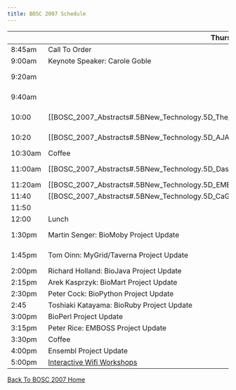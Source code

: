 ```yaml
---
title: BOSC 2007 Schedule
---
```


|         | Thursday July 19th                                                                                                                                                                                                                  | Friday July 20th                                                                                                                                                                                                                                                                                     |
|---------|-------------------------------------------------------------------------------------------------------------------------------------------------------------------------------------------------------------------------------------|------------------------------------------------------------------------------------------------------------------------------------------------------------------------------------------------------------------------------------------------------------------------------------------------------|
| 8:45am  | Call To Order                                                                                                                                                                                                                       | Call To Order                                                                                                                                                                                                                                                                                        |
| 9:00am  | Keynote Speaker: Carole Goble                                                                                                                                                                                                       | \[\[BOSC\_2007\_Abstracts\#.5BOS\_Software.5D\_The\_ONDEX\_Data\_Integration\_Framework | \[OS Software\] Jan Taubert: The ONDEX Data Integration Framework\]\]                                                                                                                                      |
| 9:20am  |                                                                                                                                                                                                                                     | \[\[BOSC\_2007\_Abstracts\#.5BOS\_Software.5D\_CGEMS:\_An\_Open-Source\_caIntegrator\_Application\_to\_support\_Whole\_Genome\_Association\_Studies | \[OS Software\] Subhashree Madhavan: CGEMS: An Open-Source caIntegrator Application to support Whole Genome Association Studies\]\]            |
| 9:40am  |                                                                                                                                                                                                                                     | \[\[BOSC\_2007\_Abstracts\#.5BOS\_Software.5D\_Modware:\_An\_Object-Oriented\_Perl\_Interface\_to\_the\_Chado\_Schema | \[OS Software\] Eric Just: Modware: An Object-Oriented Perl Interface to the Chado Schema\]\]                                                                                |
| 10:00   | \[\[BOSC\_2007\_Abstracts\#.5BNew\_Technology.5D\_The\_Galaxy\_Framework\_for\_Computational\_Biology\_Tool\_Integration | \[New Technology\] James Taylor: The Galaxy Framework for Computational Biology Tool Integration\]\]     | \[\[BOSC\_2007\_Abstracts\#.5BOS\_Software.5D\_XRATE:\_Scheme-y\_trees.2C\_phylo-HMMs\_and\_phylo-grammars | \[OS Software\] Ian Holmes: XRATE: Scheme-y trees, phylo-HMMs and phylo-grammars\]\]                                                                                                    |
| 10:20   | \[\[BOSC\_2007\_Abstracts\#.5BNew\_Technology.5D\_AJAX\_GBrowse:\_Community\_Genome\_Annotation\_Made\_Easy | \[New Technology\] Mitch Skinner: AJAX GBrowse: Community Genome Annotation Made Easy\]\]                             | \[\[BOSC\_2007\_Abstracts\#.5BOS\_Software.5D\_E-Cell\_3D:\_3-Dimensional\_Visualization\_Front-End\_for\_E-Cell\_Simulation\_Environment | \[OS Software\] Kazuharu Arakawa: E-Cell 3D: 3-Dimensional Visualization Front-End for E-Cell Simulation Environment\]\]                                 |
| 10:30am | Coffee                                                                                                                                                                                                                              | Coffee                                                                                                                                                                                                                                                                                               |
| 11:00am | \[\[BOSC\_2007\_Abstracts\#.5BNew\_Technology.5D\_Dasty2:\_A\_Web\_Client\_for\_Visualizing\_Protein\_Sequence\_Features | \[New Technology\] Rafael C. Jimenez: Dasty2: A Web Client for Visualizing Protein Sequence Features\]\] | \[\[BOSC\_2007\_Abstracts\#.5BOS\_Software.5D\_XMLPipeDB:\_A\_Reusable.2C\_Open\_Source\_Tool\_Chain\_for\_Building\_Relational\_Databases\_from\_XML\_Sources | \[OS Software\] Kam Dahlquist: XMLPipeDB: A Reusable, Open Source Tool Chain for Building Relational Databases from XML Sources\]\] |
| 11:20am | \[\[BOSC\_2007\_Abstracts\#.5BNew\_Technology.5D\_EMBRACE\_Web\_Services | \[New Technology\] Taavi Hupponen: EMBRACE Web Services\]\]                                                                                              | \[\[BOSC\_2007\_Abstracts\#.5BSoftware\_Design\_And\_Engineering.5D\_An\_Open\_Source\_Framework\_for\_Teaching\_Bioinformatics | \[Software Design And Engineering\] Kam Dahlquist: An Open Source Framework for Teaching Bioinformatics\]\]                                                        |
| 11:40   | \[\[BOSC\_2007\_Abstracts\#.5BNew\_Technology.5D\_CaGrid\_Cancer\_Biomedical\_Informatics\_Grid | \[New Technology\] Krishnakant Shanbhag: CaGrid Cancer Biomedical Informatics Grid\]\]                                            | \[\[BOSC\_2007\_Abstracts\#.5BSoftware\_Design\_And\_Engineering.5D\_Tools\_to\_Facilitate\_Large\_Scale\_Comparative\_Genomic\_Analysis | \[Software Design And Engineering\] James Taylor: Tools to Facilitate Large Scale Comparative Genomic Analysis\]\]                                        |
| 11:50   |                                                                                                                                                                                                                                     |                                                                                                                                                                                                                                                                                                      |
| 12:00   | Lunch                                                                                                                                                                                                                               | Lunch                                                                                                                                                                                                                                                                                                |
| 1:30pm  | Martin Senger: BioMoby Project Update                                                                                                                                                                                               | \[Lightning Talk\] Eric Jain: beta.uniprot.org -- Another Piece of Life Sciences Infrastructure Built on Open Source Software                                                                                                                                                                        |
| 1:45pm  | Tom Oinn: MyGrid/Taverna Project Update                                                                                                                                                                                             | \[Lightning Talk\] Toshiaki Katayama -- Introduction of the Japanese Open Bio\* community                                                                                                                                                                                                            |
| 2:00pm  | Richard Holland: BioJava Project Update                                                                                                                                                                                             | \[Lightning Talk\] Kazuharu Arakawa -- G-Language Project                                                                                                                                                                                                                                            |
| 2:15pm  | Arek Kasprzyk: BioMart Project Update                                                                                                                                                                                               | \[Lightning Talk\] Henrik Abelsson: Mitrion-C Accellerated NCBI Blast Application                                                                                                                                                                                                                    |
| 2:30pm  | Peter Cock: BioPython Project Update                                                                                                                                                                                                | \[Lightning Talk\] Shawn Houston: The Compute Portal Project                                                                                                                                                                                                                                         |
| 2:45    | Toshiaki Katayama: BioRuby Project Update                                                                                                                                                                                           | [ Interactive Wifi Workshops](BOSC_2007_Wifi_Workshops "wikilink")                                                                                                                                                                                                                                   |
| 3:00pm  | BioPerl Project Update                                                                                                                                                                                                              | [ Interactive Wifi Workshops](BOSC_2007_Wifi_Workshops "wikilink")                                                                                                                                                                                                                                   |
| 3:15pm  | Peter Rice: EMBOSS Project Update                                                                                                                                                                                                   | [ Interactive Wifi Workshops](BOSC_2007_Wifi_Workshops "wikilink")                                                                                                                                                                                                                                   |
| 3:30pm  | Coffee                                                                                                                                                                                                                              | Coffee                                                                                                                                                                                                                                                                                               |
| 4:00pm  | Ensembl Project Update                                                                                                                                                                                                              | [ Interactive Wifi Workshops](BOSC_2007_Wifi_Workshops "wikilink") |- |-                                                                                                                                                                                                                             |
| 5:00pm  | [ Interactive Wifi Workshops](BOSC_2007_Wifi_Workshops "wikilink")                                                                                                                                                                  | [ Interactive Wifi Workshops](BOSC_2007_Wifi_Workshops "wikilink")                                                                                                                                                                                                                                   |

  
[ Back To BOSC 2007 Home](BOSC_2007 "wikilink")
